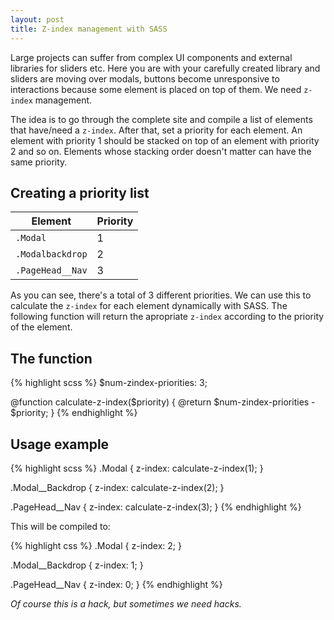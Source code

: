 ```yaml
---
layout: post
title: Z-index management with SASS
---
```


Large projects can suffer from complex UI components and external libraries for sliders etc. Here you are with your carefully created library and sliders are moving over modals, buttons become unresponsive to interactions because some element is placed on top of them. We need `z-index` management.

The idea is to go through the complete site and compile a list of elements that have/need a `z-index`. After that, set a priority for each element. An element with priority 1 should be stacked on top of an element with priority 2 and so on. Elements whose stacking order doesn't matter can have the same priority.

## Creating a priority list

<table>
    <thead>
        <tr>
            <th>Element</th>
            <th>Priority</th>
        </tr>
    </thead>
    <tbody>
        <tr>
            <td>
                <code>.Modal</code>
            </td>
            <td>1</td>
        </tr>
        <tr>
            <td>
                <code>.Modalbackdrop</code>
            </td>
            <td>2</td>
        </tr>
        <tr>
            <td>
                <code>.PageHead__Nav</code>
            </td>
            <td>3</td>
        </tr>
    </tbody>
</table>

As you can see, there's a total of 3 different priorities. We can use this to calculate the `z-index` for each element dynamically with SASS. The following function will return the apropriate `z-index` according to the priority of the element.

## The function

{% highlight scss %}
$num-zindex-priorities: 3;

@function calculate-z-index($priority) {
    @return $num-zindex-priorities - $priority;
}
{% endhighlight %}


## Usage example

{% highlight scss %}
.Modal {
    z-index: calculate-z-index(1);
}

.Modal__Backdrop {
    z-index: calculate-z-index(2);
}

.PageHead__Nav {
    z-index: calculate-z-index(3);
}
{% endhighlight %}

This will be compiled to:

{% highlight css %}
.Modal {
    z-index: 2;
}

.Modal__Backdrop {
    z-index: 1;
}

.PageHead__Nav {
    z-index: 0;
}
{% endhighlight %}

_Of course this is a hack, but sometimes we need hacks._
